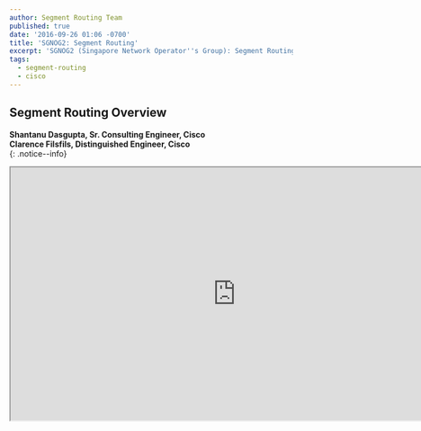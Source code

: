 ```yaml
---
author: Segment Routing Team
published: true
date: '2016-09-26 01:06 -0700'
title: 'SGNOG2: Segment Routing'
excerpt: 'SGNOG2 (Singapore Network Operator''s Group): Segment Routing Overview'
tags:
  - segment-routing
  - cisco
---
```


## Segment Routing Overview  

**Shantanu Dasgupta, Sr. Consulting Engineer, Cisco**  
**Clarence Filsfils, Distinguished Engineer, Cisco**  
{: .notice--info}  


<iframe src="https://docs.google.com/viewer?srcid=0B8Ws5Hhj8UoOVnlRYWNKYk02dFE&pid=explorer&efh=false&a=v&chrome=false&embedded=true" width="800px" height="450px"></iframe>
